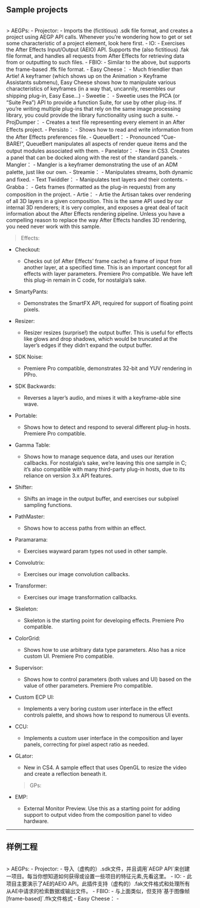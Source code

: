 ## Sample projects

<br>
> AEGPs:
- Projector:
  - Imports the (fictitious) .sdk file format, and creates a project using AEGP API calls. Whenever you’re wondering how to get or set some characteristic of a project element, look here first.
- IO:
  - Exercises the After Effects Input/Output (AEIO) API. Supports the (also fictitious) .fak file format, and handles all requests from After Effects for retrieving data from or outputting to such files.
- FBIO:
  - Similar to the above, but supports the frame-based .ffk file format.
- Easy Cheese：
  - Much friendlier than Artie! A keyframer (which shows up on the Animation > Keyframe Assistants submenu), Easy Cheese shows how to manipulate various characteristics of keyframes (in a way that, uncannily, resembles our shipping plug-in, Easy Ease...)
- Sweetie：
  - Sweetie uses the PICA (or “Suite Pea”) API to provide a function Suite, for use by other plug-ins. If you’re writing multiple plug-ins that rely on the same image processing library, you could provide the library functionality using such a suite.
- ProjDumper：
  - Creates a text file representing every element in an After Effects project.
- Persisto：
  - Shows how to read and write information from the After Effects preferences file.
- QueueBert：
  - Pronounced “Cue-BARE!”, QueueBert manipulates all aspects of render queue items and the output modules associated with them.
- Panelator：
  - New in CS3. Creates a panel that can be docked along with the rest of the standard panels.
- Mangler：
  - Mangler is a keyframer demonstrating the use of an ADM palette, just like our own.
- Streamie：
  - Manipulates streams, both dynamic and fixed.
- Text Twiddler：
  - Manipulates text layers and their contents.
- Grabba：
  - Gets frames (formatted as the plug-in requests) from any composition in the project.
- Artie：
  - Artie the Artisan takes over rendering of all 3D layers in a given composition. This is the same API used by our internal 3D renderers; it is very complex, and exposes a great deal of tacit information about the After Effects rendering pipeline. Unless you have a compelling reason to replace the way After Effects handles 3D rendering, you need never work with this sample.

> Effects:
- Checkout:
  - Checks out (of After Effects’ frame cache) a frame of input from another layer, at a specified time. This is an important concept for all effects with layer parameters. Premiere Pro compatible. We have left this plug-in remain in C code, for nostalgia’s sake.
- SmartyPants:
  - Demonstrates the SmartFX API, required for support of floating point pixels.
- Resizer:
  - Resizer resizes (surprise!) the output buffer. This is useful for effects like glows and drop shadows, which would be truncated at the layer’s edges if they didn’t expand the output buffer.
- SDK Noise:
  - Premiere Pro compatible, demonstrates 32-bit and YUV rendering in PPro.
- SDK Backwards:
  - Reverses a layer’s audio, and mixes it with a keyframe-able sine wave.
- Portable:
  - Shows how to detect and respond to several different plug-in hosts. Premiere Pro compatible.
- Gamma Table:
  - Shows how to manage sequence data, and uses our iteration callbacks. For nostalgia’s sake, we’re leaving this one sample in C; it’s also compatible with many third-party plug-in hosts, due to its reliance on version 3.x API features.
- Shifter:
  - Shifts an image in the output buffer, and exercises our subpixel sampling functions.
- PathMaster:
  - Shows how to access paths from within an effect.
- Paramarama:
  - Exercises wayward param types not used in other sample.
- Convolutrix:
  - Exercises our image convolution callbacks.
- Transformer:
  - Exercises our image transformation callbacks.
- Skeleton:
  - Skeleton is the starting point for developing effects. Premiere Pro compatible.
- ColorGrid:
  - Shows how to use arbitrary data type parameters. Also has a nice custom UI. Premiere Pro compatible.
- Supervisor:
  - Shows how to control parameters (both values and UI) based on the value of other parameters. Premiere Pro compatible.
- Custom ECP UI:
  - Implements a very boring custom user interface in the effect controls palette, and shows how to respond to numerous UI events.
- CCU:
  - Implements a custom user interface in the composition and layer panels, correcting for pixel aspect ratio as needed.
- GLator:
  - New in CS4. A sample effect that uses OpenGL to resize the video and create a reflection beneath it.

  > GPs:
- EMP:
  - External Monitor Preview. Use this as a starting point for adding support to output video from the composition panel to video hardware.

***
## 样例工程

<br>
> AEGPs:
- Projector:
  - 导入（虚构的）.sdk文件，并且调用`AEGP API`来创建一项目。每当你想知道如何获得或设置一些项目的特征元素,先看这里。
- IO:
  - 此项目主要演示了AE的AEIO API。此插件支持（虚构的）.fak文件格式和处理所有从AE中请求的检索数据或输出文件。
- FBIO:
  - 与上面类似，但支持`基于图像帧[frame-based]`.ffk文件格式
- Easy Cheese：
  -
